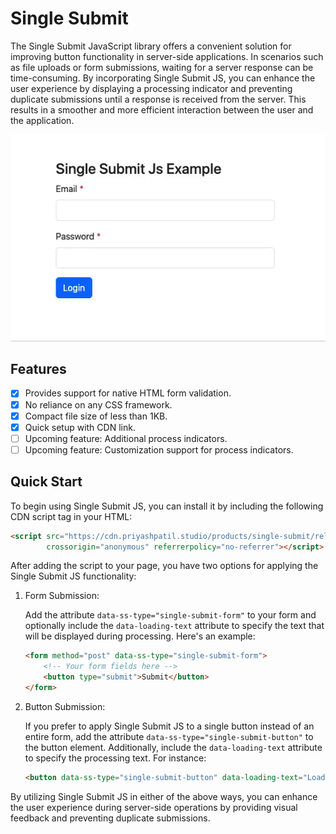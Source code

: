 # Single Submit

The Single Submit JavaScript library offers a convenient solution for improving button functionality in server-side applications. In scenarios such as file uploads or form submissions, waiting for a server response can be time-consuming. By incorporating Single Submit JS, you can enhance the user experience by displaying a processing indicator and preventing duplicate submissions until a response is received from the server. This results in a smoother and more efficient interaction between the user and the application.

<div style="text-align: center"><img src="marketing/single-submit.gif" alt="Single Submit Example"></div>

## Features

- [x] Provides support for native HTML form validation.
- [x] No reliance on any CSS framework.
- [x] Compact file size of less than 1KB.
- [x] Quick setup with CDN link.
- [ ] Upcoming feature: Additional process indicators.
- [ ] Upcoming feature: Customization support for process indicators.

## Quick Start

To begin using Single Submit JS, you can install it by including the following CDN script tag in your HTML:

```html
<script src="https://cdn.priyashpatil.studio/products/single-submit/releases/single-submit-1.0.0-alpha_2.min.js"
        crossorigin="anonymous" referrerpolicy="no-referrer"></script>
```

After adding the script to your page, you have two options for applying the Single Submit JS functionality:

1. Form Submission:

   Add the attribute `data-ss-type="single-submit-form"` to your form and optionally include
   the `data-loading-text` attribute to specify the text that will be displayed during processing. Here's an example:

   ```html
   <form method="post" data-ss-type="single-submit-form">
       <!-- Your form fields here -->
       <button type="submit">Submit</button>
   </form>
   ```

2. Button Submission:

   If you prefer to apply Single Submit JS to a single button instead of an entire form, add the attribute `data-ss-type="single-submit-button"` to the button element. Additionally, include the `data-loading-text` attribute to specify the processing text. For instance:

   ```html
   <button data-ss-type="single-submit-button" data-loading-text="Loading...">Click Me</button>
   ```

By utilizing Single Submit JS in either of the above ways, you can enhance the user experience during server-side operations by providing visual feedback and preventing duplicate submissions.
